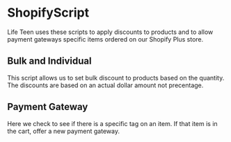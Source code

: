 # ShopifyScript
Life Teen uses these scripts to apply discounts to products and to allow payment gateways specific items ordered on our Shopify Plus store.

## Bulk and Individual
This script allows us to set bulk discount to products based on the quantity. The discounts are based on an actual dollar amount not precentage.

## Payment Gateway
Here we check to see if there is a specific tag on an item. If that item is in the cart, offer a new payment gateway.
